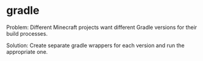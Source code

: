 # gradle

Problem: Different Minecraft projects want different Gradle versions for their build processes.

Solution: Create separate gradle wrappers for each version and run the appropriate one.
